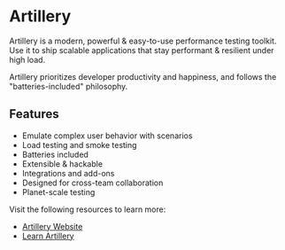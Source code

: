 # Artillery

Artillery is a modern, powerful & easy-to-use performance testing toolkit. Use it to ship scalable applications that stay performant & resilient under high load.

Artillery prioritizes developer productivity and happiness, and follows the "batteries-included" philosophy.

## Features

- Emulate complex user behavior with scenarios
- Load testing and smoke testing
- Batteries included
- Extensible & hackable
- Integrations and add-ons
- Designed for cross-team collaboration
- Planet-scale testing

Visit the following resources to learn more:

- [Artillery Website](https://www.artillery.io/)
- [Learn Artillery](https://www.youtube.com/playlist?list=PLJ9A48W0kpRJh1_uW2mVNhSIVCMYmNlm7)
